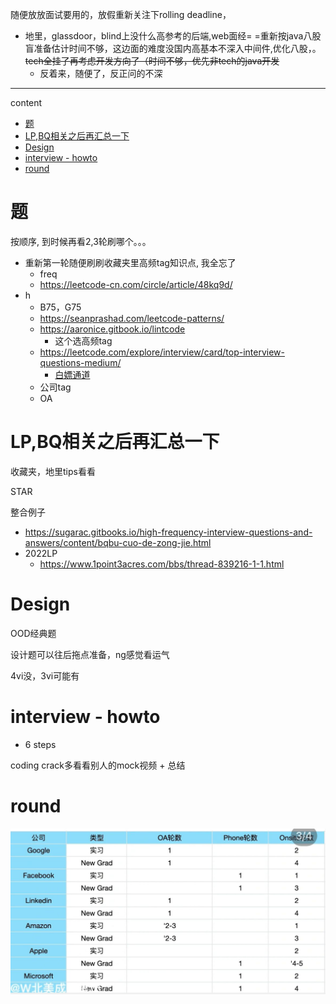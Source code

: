 随便放放面试要用的，放假重新关注下rolling deadline，

<!-- * [矿列表](https://github.com/quantprep/quantnewgrad2022) -->
* 地里，glassdoor，blind上没什么高参考的后端,web面经= =重新按java八股盲准备估计时间不够，这边面的难度没国内高基本不深入中间件,优化八股，。~~tech全挂了再考虑开发方向了（时间不够，优先非tech的java开发~~
  * 反着来，随便了，反正问的不深

---

content

* [题](#题)
* [LP,BQ相关之后再汇总一下](#lpbq相关之后再汇总一下)
* [Design](#design)
* [interview - howto](#interview---howto)
* [round](#round)

# 题

按顺序, 到时候再看2,3轮刷哪个。。。

* 重新第一轮随便刷刷收藏夹里高频tag知识点, 我全忘了
  * freq
  * https://leetcode-cn.com/circle/article/48kq9d/
* h
  * B75，G75
  * https://seanprashad.com/leetcode-patterns/
  * https://aaronice.gitbook.io/lintcode
    * 这个选高频tag
  * https://leetcode.com/explore/interview/card/top-interview-questions-medium/
    * [白嫖通道](https://github.com/hxu296/leetcode-company-wise-problems-2022)
  * 公司tag
  * OA

# LP,BQ相关之后再汇总一下

收藏夹，地里tips看看

STAR

整合例子

* https://sugarac.gitbooks.io/high-frequency-interview-questions-and-answers/content/bqbu-cuo-de-zong-jie.html
* 2022LP
  * https://www.1point3acres.com/bbs/thread-839216-1-1.html

# Design

OOD经典题

设计题可以往后拖点准备，ng感觉看运气

4vi没，3vi可能有

# interview - howto

- 6 steps

coding crack多看看别人的mock视频 + 总结

# round

![](/static/2022-05-30-19-15-43.png)
